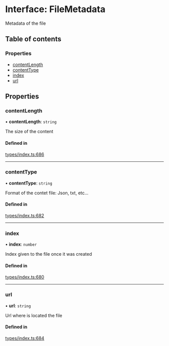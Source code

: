 # Interface: FileMetadata

Metadata of the file

## Table of contents

### Properties

- [contentLength](FileMetadata.md#contentlength)
- [contentType](FileMetadata.md#contenttype)
- [index](FileMetadata.md#index)
- [url](FileMetadata.md#url)

## Properties

### contentLength

• **contentLength**: `string`

The size of the content

#### Defined in

[types/index.ts:686](https://github.com/nevermined-io/components-catalog/blob/c3c2dc1/lib/src/types/index.ts#L686)

___

### contentType

• **contentType**: `string`

Format of the contet file: Json, txt, etc...

#### Defined in

[types/index.ts:682](https://github.com/nevermined-io/components-catalog/blob/c3c2dc1/lib/src/types/index.ts#L682)

___

### index

• **index**: `number`

Index given to the file once it was created

#### Defined in

[types/index.ts:680](https://github.com/nevermined-io/components-catalog/blob/c3c2dc1/lib/src/types/index.ts#L680)

___

### url

• **url**: `string`

Url where is located the file

#### Defined in

[types/index.ts:684](https://github.com/nevermined-io/components-catalog/blob/c3c2dc1/lib/src/types/index.ts#L684)
